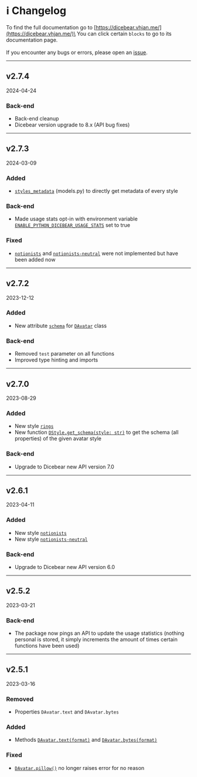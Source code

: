 # ℹ️ Changelog

To find the full documentation go to [https://dicebear.vhjan.me/](https://dicebear.vhjan.me/)\
You can click certain `blocks` to go to its documentation page.\
\
If you encounter any bugs or errors, please open an [issue](https://github.com/jvherck/dicebear/issues).

***

## v2.7.4

2024-04-24

### Back-end

* Back-end cleanup
* Dicebear version upgrade to 8.x (API bug fixes)

***

## v2.7.3

2024-03-09

### Added

* [`styles_metadata`](https://dicebear.vhjan.me/reference/models#variables) (models.py) to directly get metadata of every style

### Back-end

* Made usage stats opt-in with environment variable [`ENABLE_PYTHON_DICEBEAR_USAGE_STATS`](https://dicebear.vhjan.me/start/statistics) set to true

### Fixed

* [`notionists`](https://dicebear.vhjan.me/start/customization#styles) and [`notionists-neutral`](https://dicebear.vhjan.me/start/customization#styles) were not implemented but have been added now

***

## v2.7.2

2023-12-12

### Added

* New attribute [`schema`](https://dicebear.vhjan.me/reference/avatar#properties) for [`DAvatar`](https://dicebear.vhjan.me/reference/avatar#class-davatar) class

### Back-end

* Removed `test` parameter on all functions
* Improved type hinting and imports

***

## v2.7.0

2023-08-29

### Added

* New style [`rings`](https://dicebear.vhjan.me/start/customization#styles)
* New function [`DStyle.get_schema(style: str)`](https://dicebear.vhjan.me/reference/models#def-get\_schema) to get the schema (all properties) of the given avatar style

### Back-end

* Upgrade to Dicebear new API version 7.0

***

## v2.6.1

2023-04-11

### Added

* New style [`notionists`](https://dicebear.vhjan.me/start/customization#styles)
* New style [`notionists-neutral`](https://dicebear.vhjan.me/start/customization#styles)

### Back-end

* Upgrade to Dicebear new API version 6.0

***

## v2.5.2

2023-03-21

### Back-end

* The package now pings an API to update the usage statistics (nothing personal is stored, it simply increments the amount of times certain functions have been used)

***

## v2.5.1

2023-03-16

### Removed

* Properties `DAvatar.text` and `DAvatar.bytes`

### Added

* Methods [`DAvatar.text(format)`](https://dicebear.vhjan.me/reference/avatar#def-text) and [`DAvatar.bytes(format)`](https://dicebear.vhjan.me/reference/avatar#def-bytes)

### Fixed

* [`DAvatar.pillow()`](https://dicebear.vhjan.me/reference/avatar#def-pillow) no longer raises error for no reason
